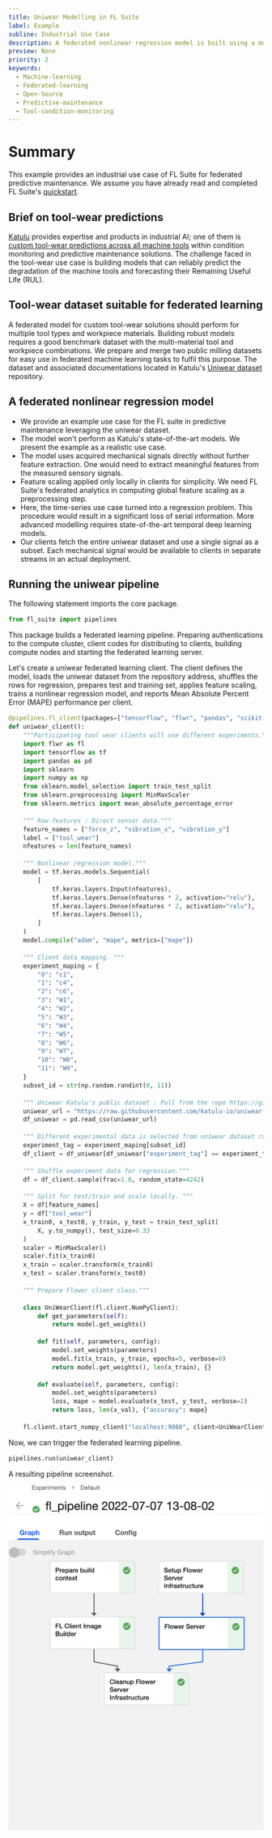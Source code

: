 ```yaml
---
title: Uniwear Modelling in FL Suite
label: Example
subline: Industrial Use Case
description: A federated nonlinear regression model is built using a multi-material tool-wear dataset as a step-by-step example in FL Suite.
preview: None
priority: 2
keywords:
  - Machine-learning
  - Federated-learning
  - Open-Source
  - Predictive-maintenance
  - Tool-condition-monitoring
---
```


# Summary 

This example provides an industrial use case of FL Suite for federated predictive maintenance. We assume you have already read and completed FL Suite's [quickstart](https://github.com/katulu-io/fl-suite/blob/beta/docs/quickstart.md).

## Brief on tool-wear predictions 

[Katulu](http://katulu.io) provides expertise and products in industrial AI; one of them is [custom tool-wear predictions across all machine tools](http://katulu.io/en/solutions/machine-tools/) within condition monitoring and predictive maintenance solutions. The challenge faced in the tool-wear use case is building models that can reliably predict the degradation of the machine tools and forecasting their Remaining Useful Life (RUL). 

## Tool-wear dataset suitable for federated learning

A federated model for custom tool-wear solutions should perform for multiple tool types and workpiece materials. Building robust models requires a good benchmark dataset with the multi-material tool and workpiece combinations. We prepare and merge two public milling datasets for easy use in federated machine learning tasks to fulfil this purpose. The dataset and associated 
documentations  located in Katulu's [Uniwear dataset](https://github.com/katulu-io/uniwear-dataset) 
repository.

## A federated nonlinear regression model 

* We provide an example use case for the FL suite in predictive maintenance leveraging the uniwear dataset.  
* The model won't perform as Katulu's state-of-the-art models. We present the example as a realistic use case.
* The model uses acquired mechanical signals directly without further feature extraction. One would need to extract meaningful features from the measured sensory signals.
* Feature scaling applied only locally in clients for simplicity. We need FL Suite's federated analytics in computing global feature scaling as a preprocessing step.
* Here, the time-series use case turned into a regression problem. This procedure would result in a significant loss of serial information. More advanced modelling requires state-of-the-art temporal deep learning models.
* Our clients fetch the entire uniwear dataset and use a single signal as a subset. Each mechanical signal would be available to clients in separate streams in an actual deployment. 

## Running the uniwear pipeline 

The following statement imports the core package. 

```python
from fl_suite import pipelines
```

This package builds a federated learning pipeline. Preparing authentications to the compute cluster, client codes for distributing to clients, building compute nodes and starting the federated learning server. 
 
Let's create a uniwear federated learning client. The client defines the model, loads the uniwear dataset from the repository address, shuffles the rows for regression, prepares test and training set, applies feature scaling, trains a nonlinear regression model, and reports Mean Absolute Percent Error (MAPE) performance per client. 

```python
@pipelines.fl_client(packages=["tensorflow", "flwr", "pandas", "scikit-learn"])
def uniwear_client():
    """Participating tool wear clients will use different experiments."""
    import flwr as fl
    import tensorflow as tf
    import pandas as pd
    import sklearn
    import numpy as np
    from sklearn.model_selection import train_test_split
    from sklearn.preprocessing import MinMaxScaler
    from sklearn.metrics import mean_absolute_percentage_error

    """ Raw-features : Direct sensor data."""
    feature_names = ["force_z", "vibration_x", "vibration_y"]
    label = ["tool_wear"]
    nfeatures = len(feature_names)

    """ Nonlinear regression model."""
    model = tf.keras.models.Sequential(
        [
            tf.keras.layers.Input(nfeatures),
            tf.keras.layers.Dense(nfeatures * 2, activation="relu"),
            tf.keras.layers.Dense(nfeatures * 2, activation="relu"),
            tf.keras.layers.Dense(1),
        ]
    )
    model.compile("adam", "mape", metrics=["mape"])

    """ Client data mapping. """
    experiment_maping = {
        "0": "c1",
        "1": "c4",
        "2": "c6",
        "3": "W1",
        "4": "W2",
        "5": "W3",
        "6": "W4",
        "7": "W5",
        "8": "W6",
        "9": "W7",
        "10": "W8",
        "11": "W9",
    }
    subset_id = str(np.random.randint(0, 11))

    """ Uniwear Katulu's public dataset : Pull from the repo https://github.com/katulu-io/uniwear-dataset """
    uniwear_url = "https://raw.githubusercontent.com/katulu-io/uniwear-dataset/main/data/uniwear.csv"
    df_uniwear = pd.read_csv(uniwear_url)

    """ Different experimental data is selected from uniwear dataset randomly."""
    experiment_tag = experiment_maping[subset_id]
    df_client = df_uniwear[df_uniwear["experiment_tag"] == experiment_tag].copy()

    """ Shuffle experiment data for regression."""
    df = df_client.sample(frac=1.0, random_state=4242)

    """ Split for test/train and scale locally. """
    X = df[feature_names]
    y = df["tool_wear"]
    x_train0, x_test0, y_train, y_test = train_test_split(
        X, y.to_numpy(), test_size=0.33
    )
    scaler = MinMaxScaler()
    scaler.fit(x_train0)
    x_train = scaler.transform(x_train0)
    x_test = scaler.transform(x_test0)

    """ Prepare Flower client class."""

    class UniWearClient(fl.client.NumPyClient):
        def get_parameters(self):
            return model.get_weights()

        def fit(self, parameters, config):
            model.set_weights(parameters)
            model.fit(x_train, y_train, epochs=5, verbose=0)
            return model.get_weights(), len(x_train), {}

        def evaluate(self, parameters, config):
            model.set_weights(parameters)
            loss, mape = model.evaluate(x_test, y_test, verbose=2)
            return loss, len(x_val), {"accuracy": mape}

    fl.client.start_numpy_client("localhost:9080", client=UniWearClient())
```

Now, we can trigger the federated learning pipeline.

```python
pipelines.run(uniwear_client)
```

A resulting pipeline screenshot. 

![](../images/pipeline-run-uniwear.png)
